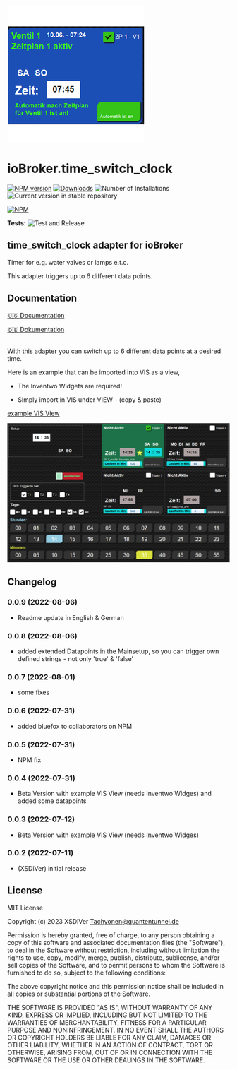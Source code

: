 ![Logo](admin/time_switch_clock.png)
# ioBroker.time_switch_clock

[![NPM version](https://img.shields.io/npm/v/iobroker.time_switch_clock.svg)](https://www.npmjs.com/package/iobroker.time_switch_clock)
[![Downloads](https://img.shields.io/npm/dm/iobroker.time_switch_clock.svg)](https://www.npmjs.com/package/iobroker.time_switch_clock)
![Number of Installations](https://iobroker.live/badges/time_switch_clock-installed.svg)
![Current version in stable repository](https://iobroker.live/badges/time_switch_clock-stable.svg)


[![NPM](https://nodei.co/npm/iobroker.time_switch_clock.png?downloads=true)](https://nodei.co/npm/iobroker.time_switch_clock/)

**Tests:** ![Test and Release](https://github.com/XSDiVer/ioBroker.time_switch_clock/workflows/Test%20and%20Release/badge.svg)

## time_switch_clock adapter for ioBroker

Timer for e.g. water valves or lamps e.t.c.

This adapter triggers up to 6 different data points.

## Documentation<br />

[🇺🇸 Documentation](./Docs/en/README.md)<br />

[🇩🇪 Dokumentation](./Docs/de/README.md)<br /><br />

With this adapter you can switch up to 6 different data points at a desired time.<br />

Here is an example that can be imported into VIS as a view,

 - The Inventwo Widgets are required!

 - Simply import in VIS under VIEW - (copy & paste)
 
<a href="https://github.com/XSDiVer/ioBroker.time_switch_clock/blob/main/Docs/example_View_inventwo"> example VIS View</a>

![Screenshot_VIS](https://github.com/XSDiVer/ioBroker.time_switch_clock/blob/main/Docs/img/Screenshot_VIS.png)


## Changelog

<!--
  Placeholder for the next version (at the beginning of the line):
  ### **WORK IN PROGRESS**
-->

### 0.0.9 (2022-08-06)
* Readme update in English & German 

### 0.0.8 (2022-08-06)
* added extended Datapoints in the Mainsetup,
so you can trigger own defined strings - not only 'true' & 'false'

### 0.0.7 (2022-08-01)
* some fixes

### 0.0.6 (2022-07-31)
* added bluefox to collaborators on NPM

### 0.0.5 (2022-07-31)
* NPM fix

### 0.0.4 (2022-07-31)
* Beta Version with example VIS View (needs Inventwo Widges)
and added some datapoints

### 0.0.3 (2022-07-12)
* Beta Version with example VIS View (needs Inventwo Widges)

### 0.0.2 (2022-07-11)
* (XSDiVer) initial release

## License
MIT License

Copyright (c) 2023 XSDiVer <Tachyonen@quantentunnel.de>

Permission is hereby granted, free of charge, to any person obtaining a copy
of this software and associated documentation files (the "Software"), to deal
in the Software without restriction, including without limitation the rights
to use, copy, modify, merge, publish, distribute, sublicense, and/or sell
copies of the Software, and to permit persons to whom the Software is
furnished to do so, subject to the following conditions:

The above copyright notice and this permission notice shall be included in all
copies or substantial portions of the Software.

THE SOFTWARE IS PROVIDED "AS IS", WITHOUT WARRANTY OF ANY KIND, EXPRESS OR
IMPLIED, INCLUDING BUT NOT LIMITED TO THE WARRANTIES OF MERCHANTABILITY,
FITNESS FOR A PARTICULAR PURPOSE AND NONINFRINGEMENT. IN NO EVENT SHALL THE
AUTHORS OR COPYRIGHT HOLDERS BE LIABLE FOR ANY CLAIM, DAMAGES OR OTHER
LIABILITY, WHETHER IN AN ACTION OF CONTRACT, TORT OR OTHERWISE, ARISING FROM,
OUT OF OR IN CONNECTION WITH THE SOFTWARE OR THE USE OR OTHER DEALINGS IN THE
SOFTWARE.
